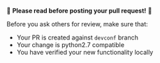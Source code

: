 🚧 __Please read before posting your pull request!__ 🚧

Before you ask others for review, make sure that:

- Your PR is created against `devconf` branch
- Your change is python2.7 compatible
- You have verified your new functionality locally
